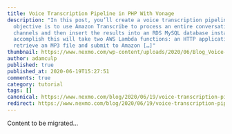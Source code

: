 ```yaml
---
title: Voice Transcription Pipeline in PHP With Vonage
description: "In this post, you’ll create a voice transcription pipeline. The
  objective is to use Amazon Transcribe to process an entire conversation into
  channels and then insert the results into an RDS MySQL database instance. To
  accomplish this will take two AWS Lambda functions: an HTTP application to
  retrieve an MP3 file and submit to Amazon […]"
thumbnail: https://www.nexmo.com/wp-content/uploads/2020/06/Blog_Voice-Transcription-Pipeline_1200x600.png
author: adamculp
published: true
published_at: 2020-06-19T15:27:51
comments: true
category: tutorial
tags: []
canonical: https://www.nexmo.com/blog/2020/06/19/voice-transcription-pipeline-in-php-with-vonage-dr
redirect: https://www.nexmo.com/blog/2020/06/19/voice-transcription-pipeline-in-php-with-vonage-dr
---
```

Content to be migrated...